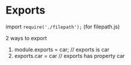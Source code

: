 # Exports

import
`require('./filepath');` (for filepath.js)

2 ways to export

1. module.exports = car; // exports is car
2. exports.car = car // exports has property car
